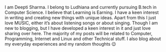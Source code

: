 I am Deepti Sharma. I belong to Ludhiana and currently pursuing B.tech in Computer Science. I believe that Learning is Earning. I have a keen interest in writing and creating new things with unique ideas. Apart from this I just love MUSIC, either it’s about listening songs or about singing.
Though I am new to blogging, but I have developed a keen interest in it and just love sharing over here. The majority of my posts will be related to Computer, Programming, Internet and Linux and other Technical stuff. I also blog about my everyday experiences and my random thoughts 😉
